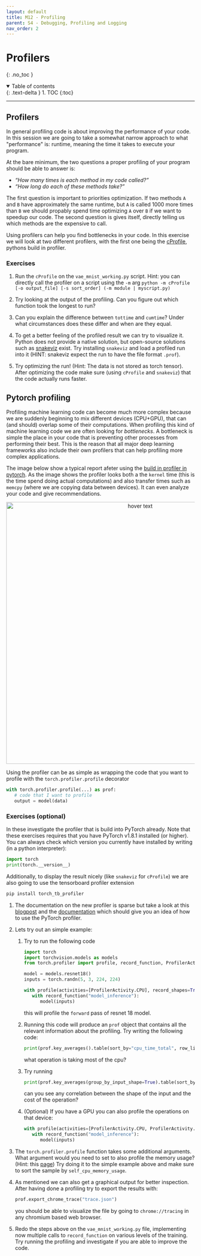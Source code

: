 ```yaml
---
layout: default
title: M12 - Profiling
parent: S4 - Debugging, Profiling and Logging
nav_order: 2
---
```


# Profilers
{: .no_toc }

<details open markdown="block">
  <summary>
    Table of contents
  </summary>
  {: .text-delta }
1. TOC
{:toc}
</details>

---

## Profilers

In general profiling code is about improving the performance of your code. In this session we are going to take a somewhat narrow approach to what "performance" is: runtime, meaning the time it takes to execute your program. 

At the bare minimum, the two questions a proper profiling of your program should be able to answer is:

* *“How many times is each method in my code called?”*
* *“How long do each of these methods take?”*

The first question is important to priorities optimization. If two methods `A` and `B` have approximately the same runtime, but `A` is called 1000 more times than `B` we should propably spend time optimizing `A` over `B` if we want to speedup our code. The second question is gives itself, directly telling us which methods are the expensive to call.

Using profilers can help you find bottlenecks in your code. In this exercise we will look at two different
profilers, with the first one being the [cProfile](https://docs.python.org/3/library/profile.html), pythons
build in profiler.

### Exercises

1. Run the `cProfile` on the `vae_mnist_working.py` script. Hint: you can directly call the profiler on a
   script using the `-m` arg
   `python -m cProfile [-o output_file] [-s sort_order] (-m module | myscript.py) `
   
2. Try looking at the output of the profiling. Can you figure out which function took the longest to run?

3. Can you explain the difference between `tottime` and `cumtime`? Under what circumstances does these differ and when are they equal.

4. To get a better feeling of the profiled result we can try to visualize it. Python does not
   provide a native solution, but open-source solutions such as [snakeviz](https://jiffyclub.github.io/snakeviz/)
   exist. Try installing `snakeviz` and load a profiled run into it (HINT: snakeviz expect the run to have the file
   format `.prof`).

5. Try optimizing the run! (Hint: The data is not stored as torch tensor). After optimizing the code make sure 
   (using `cProfile` and `snakeviz`) that the code actually runs faster.

## Pytorch profiling

Profiling machine learning code can become much more complex because we are suddenly beginning to mix different devices (CPU+GPU), that can (and should) overlap some of their computations. When profiling this kind of machine learning code we are often looking for *bottlenecks*. A bottleneck is simple the place in your code that is preventing other processes from performing their best. This is the reason that all major deep learning frameworks also include their own profilers that can help profiling more complex applications.

The image below show a typical report afeter using the [build in profiler in pytorch](https://www.google.com/search?client=firefox-b-d&q=pytorch+profiling). As the image shows the profiler looks both a the `kernel` time (this is the time spend doing actual computations) and also transfer times such as `memcpy` (where we are copying data between devices). It can even analyze your code and give recommendations.

<p align="center">
  <img src="../figures/pytorch_profiler.png" width="700" title="hover text">
</p>

Using the profiler can be as simple as wrapping the code that you want to profile with the `torch.profiler.profile` decorator

```python
with torch.profiler.profile(...) as prof:
   # code that I want to profile
   output = model(data)
```

### Exercises (optional)

In these investigate the profiler that is build into PyTorch already. Note that these exercises requires that you 
have PyTorch v1.8.1 installed (or higher). You can always check which version you currently have installed by writing 
(in a python interpreter):

```python
import torch
print(torch.__version__)
```

Additionally, to display the result nicely (like `snakeviz` for `cProfile`) we are also going to use the 
tensorboard profiler extension

```bash 
pip install torch_tb_profiler
```

1. The documentation on the new profiler is sparse but take a look at this
   [blogpost](https://pytorch.org/blog/introducing-pytorch-profiler-the-new-and-improved-performance-tool/)
   and the [documentation](https://pytorch.org/docs/stable/profiler.html) which should give you an idea of 
   how to use the PyTorch profiler.

2. Lets try out an simple example:

   1. Try to run the following code
      ```python
      import torch
      import torchvision.models as models
      from torch.profiler import profile, record_function, ProfilerActivity

      model = models.resnet18()
      inputs = torch.randn(5, 3, 224, 224)

      with profile(activities=[ProfilerActivity.CPU], record_shapes=True) as prof:
         with record_function("model_inference"):
            model(inputs)
      ```
      this will profile the `forward` pass of resnet 18 model. 
      
   2. Running this code will produce an `prof` object that contains all the relevant information about the profiling. 
      Try writing the following code:
      ```python
      print(prof.key_averages().table(sort_by="cpu_time_total", row_limit=10))
      ```
      what operation is taking most of the cpu?

   3. Try running
      ```python
      print(prof.key_averages(group_by_input_shape=True).table(sort_by="cpu_time_total", row_limit=30))
      ```
      can you see any correlation between the shape of the input and the cost of the operation?

   4. (Optional) If you have a GPU you can also profile the operations on that device:
      ```python
      with profile(activities=[ProfilerActivity.CPU, ProfilerActivity.CUDA], record_shapes=True) as prof:
         with record_function("model_inference"):
            model(inputs)
      ```

3. The `torch.profiler.profile` function takes some additional arguments. What argument would you need to 
   set to also profile the memory usage? (Hint: this [page](https://pytorch.org/docs/stable/profiler.html))
   Try doing it to the simple example above and make sure to sort the sample by `self_cpu_memory_usage`.

4. As mentioned we can also get a graphical output for better inspection. After having done a profiling
   try to export the results with:
   ```python
   prof.export_chrome_trace("trace.json")
   ```
   you should be able to visualize the file by going to `chrome://tracing` in any chromium based web browser.

5. Redo the steps above on the `vae_mnist_working.py` file, implementing now multiple calls to `record_function`
   on various levels of the training. Try running the profiling and investigate if you are able to improve the code.

